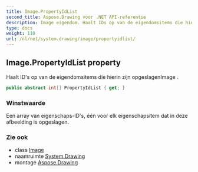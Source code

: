```yaml
---
title: Image.PropertyIdList
second_title: Aspose.Drawing voor .NET API-referentie
description: Image eigendom. Haalt IDs op van de eigendomsitems die hierin zijn opgeslagenImage .
type: docs
weight: 110
url: /nl/net/system.drawing/image/propertyidlist/
---
```

## Image.PropertyIdList property

Haalt ID's op van de eigendomsitems die hierin zijn opgeslagenImage .

```csharp
public abstract int[] PropertyIdList { get; }
```

### Winstwaarde

Een array van eigenschaps-ID's, één voor elk eigenschapsitem dat in deze afbeelding is opgeslagen.

### Zie ook

* class [Image](../)
* naamruimte [System.Drawing](../../image/)
* montage [Aspose.Drawing](../../../)


